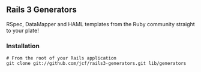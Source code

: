 ## Rails 3 Generators

RSpec, DataMapper and HAML templates from the Ruby community straight to your plate!

### Installation

    # From the root of your Rails application
    git clone git://github.com/jcf/rails3-generators.git lib/generators
